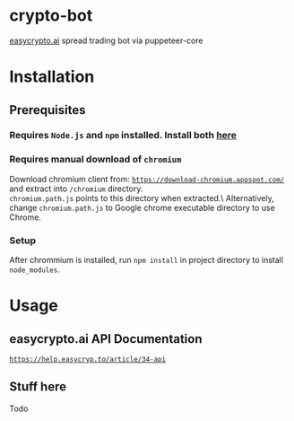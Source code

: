 # crypto-bot
<a href="https://easycrypto.ai/">easycrypto.ai</a> spread trading bot via puppeteer-core 

# Installation
## Prerequisites
### Requires ``Node.js`` and ``npm`` installed. Install both <a href="https://www.npmjs.com/get-npm"><b>here</b></a>
### Requires manual download of ``chromium``
Download chromium client from: <a href="https://download-chromium.appspot.com/">``https://download-chromium.appspot.com/``</a> and extract into ``/chromium`` directory.\
``chromium.path.js`` points to this directory when extracted.\\
Alternatively, change ``chromium.path.js`` to Google chrome executable directory to use Chrome.
### Setup
After chrommium is installed, run ``npm install`` in project directory to install ``node_modules``.

# Usage
## easycrypto.ai API Documentation
<a href="https://help.easycryp.to/article/34-api">``https://help.easycryp.to/article/34-api``</a>


## Stuff here
Todo
